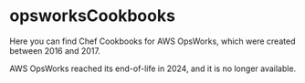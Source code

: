 # opsworksCookbooks

Here you can find Chef Cookbooks for AWS OpsWorks, which were created between 2016 and 2017.

AWS OpsWorks reached its end-of-life in 2024, and it is no longer available.
